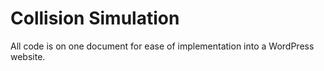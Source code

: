 # Collision Simulation
All code is on one document for ease of implementation into a WordPress website. <br/>
